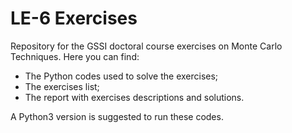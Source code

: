 # LE-6 Exercises
Repository for the GSSI doctoral course exercises on Monte Carlo Techniques.
Here you can find:

- The Python codes used to solve the exercises; 
- The exercises list;
- The report with exercises descriptions and solutions.

A Python3 version is suggested to run these codes.
